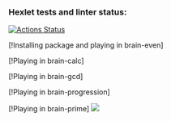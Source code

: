 ### Hexlet tests and linter status:
[![Actions Status](https://github.com/Pengue/python-project-49/workflows/hexlet-check/badge.svg)](https://github.com/Pengue/python-project-49/actions)

[!Installing package and playing in brain-even]
<script async id="asciicast-560367" src="https://asciinema.org/a/560367.js"></script>

[!Playing in brain-calc]
<script async id="asciicast-560369" src="https://asciinema.org/a/560369.js"></script>

[!Playing in brain-gcd]
<script async id="asciicast-560376" src="https://asciinema.org/a/560376.js"></script>

[!Playing in brain-progression]
<script async id="asciicast-560350" src="https://asciinema.org/a/560350.js"></script>

[!Playing in brain-prime]
<a href="https://asciinema.org/a/560358" target="_blank"><img src="https://asciinema.org/a/560358.svg" /></a>